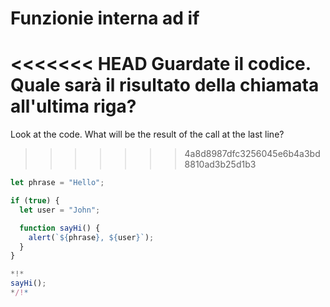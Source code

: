 
# Funzionie interna ad if

<<<<<<< HEAD
Guardate il codice. Quale sarà il risultato della chiamata all'ultima riga?
=======
Look at the code. What will be the result of the call at the last line?
>>>>>>> 4a8d8987dfc3256045e6b4a3bd8810ad3b25d1b3

```js run
let phrase = "Hello";

if (true) {
  let user = "John";

  function sayHi() {
    alert(`${phrase}, ${user}`);
  }
}

*!*
sayHi();
*/!*
```
